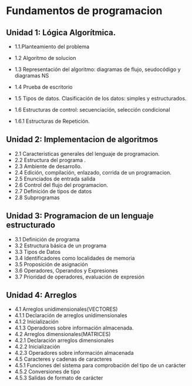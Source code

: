 # Fundamentos de programacion

## Unidad 1: Lógica Algorítmica.

- 1.1.Planteamiento del problema
- 1.2 Algoritmo de solucion
- 1.3 Representación del
  algoritmo: diagramas de
  flujo, seudocódigo y
  diagramas NS

- 1.4 Prueba de escritorio
- 1.5 Tipos de datos.
  Clasificación de los datos:
  simples y estructurados.
- 1.6 Estructuras de control:
  secuenciación, selección
  condicional
- 1.6.1 Estructuras de
  Repetición.

## Unidad 2: Implementacion de algoritmos

- 2.1 Caracteristicas generales del lenguaje de programacion.
- 2.2 Estructura del programa .
- 2.3 Ambiente de desarrollo.
- 2.4 Edición, compilación,
  enlazado, corrida de un
  programacion.
- 2.5 Enunciados de entrada
  salida
- 2.6 Control del flujo del
  programacion.
- 2.7 Definición de tipos de
  datos
- 2.8 Subprogramas

## Unidad 3: Programacion de un lenguaje estructurado

- 3.1 Definición de programa
- 3.2 Estructura básica de un
  programa
- 3.3 Tipos de Datos
- 3.4 Identificadores como
  localidades de memoria
- 3.5 Proposición de
  asignación
- 3.6 Operadores, Operandos y
  Expresiones
- 3.7 Prioridad de operadores,
  evaluación de expresión

## Unidad 4: Arreglos

- 4.1 Arreglos
  unidimensionales(VECTORES)
- 4.1.1 Declaración de arreglos
  unidimensionales
- 4.1.2 Inicialización
- 4.1.3 Operadores sobre
  información almacenada.
- 4.2 Arreglos
  dimensionales(MATRICES)
- 4.2.1 Declaración arreglos
  dimensionales
- 4.2.2 Inicialización
- 4.2.3 Operadores sobre
  información almacenada
- 4.5 Caracteres y
  cadenas de caracteres
- 4.5.1 Funciones del sistema para comprobación del tipo
  de un carácter
- 4.5.2 Conversiones de tipo
- 4.5.3 Salidas de formato de
  carácter
